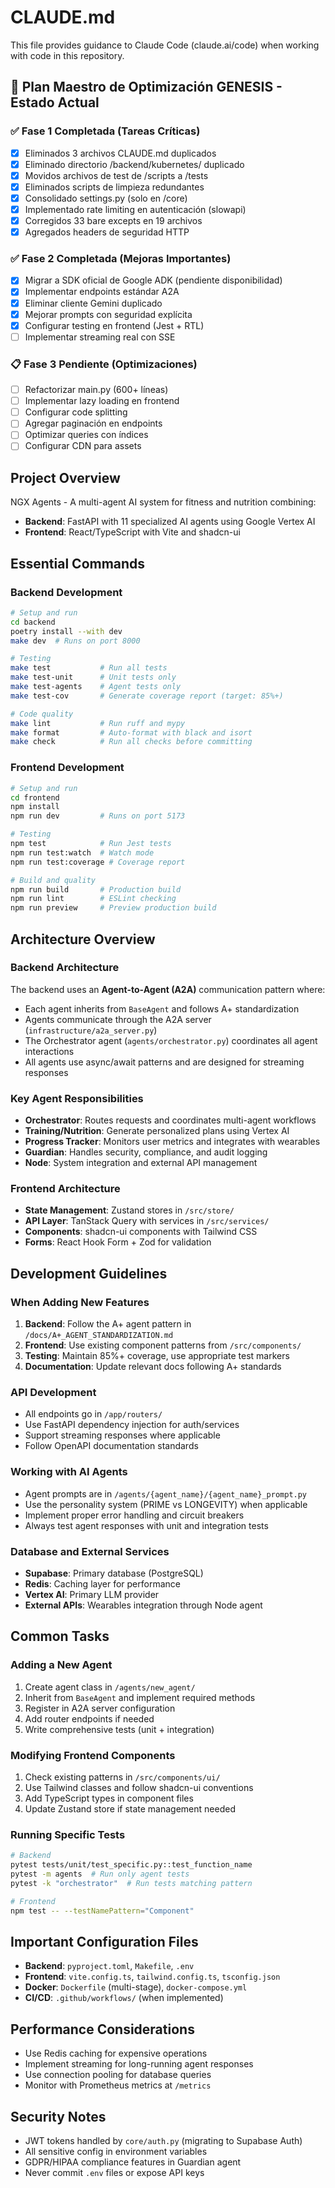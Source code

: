 # CLAUDE.md

This file provides guidance to Claude Code (claude.ai/code) when working with code in this repository.

## 🚀 Plan Maestro de Optimización GENESIS - Estado Actual

### ✅ Fase 1 Completada (Tareas Críticas)
- [x] Eliminados 3 archivos CLAUDE.md duplicados
- [x] Eliminado directorio /backend/kubernetes/ duplicado
- [x] Movidos archivos de test de /scripts a /tests
- [x] Eliminados scripts de limpieza redundantes
- [x] Consolidado settings.py (solo en /core)
- [x] Implementado rate limiting en autenticación (slowapi)
- [x] Corregidos 33 bare excepts en 19 archivos
- [x] Agregados headers de seguridad HTTP

### ✅ Fase 2 Completada (Mejoras Importantes)
- [x] Migrar a SDK oficial de Google ADK (pendiente disponibilidad)
- [x] Implementar endpoints estándar A2A
- [x] Eliminar cliente Gemini duplicado
- [x] Mejorar prompts con seguridad explícita
- [x] Configurar testing en frontend (Jest + RTL)
- [ ] Implementar streaming real con SSE

### 📋 Fase 3 Pendiente (Optimizaciones)
- [ ] Refactorizar main.py (600+ líneas)
- [ ] Implementar lazy loading en frontend
- [ ] Configurar code splitting
- [ ] Agregar paginación en endpoints
- [ ] Optimizar queries con índices
- [ ] Configurar CDN para assets

## Project Overview

NGX Agents - A multi-agent AI system for fitness and nutrition combining:
- **Backend**: FastAPI with 11 specialized AI agents using Google Vertex AI
- **Frontend**: React/TypeScript with Vite and shadcn-ui

## Essential Commands

### Backend Development
```bash
# Setup and run
cd backend
poetry install --with dev
make dev  # Runs on port 8000

# Testing
make test           # Run all tests
make test-unit      # Unit tests only
make test-agents    # Agent tests only
make test-cov       # Generate coverage report (target: 85%+)

# Code quality
make lint           # Run ruff and mypy
make format         # Auto-format with black and isort
make check          # Run all checks before committing
```

### Frontend Development
```bash
# Setup and run
cd frontend
npm install
npm run dev         # Runs on port 5173

# Testing
npm test            # Run Jest tests
npm run test:watch  # Watch mode
npm run test:coverage # Coverage report

# Build and quality
npm run build       # Production build
npm run lint        # ESLint checking
npm run preview     # Preview production build
```

## Architecture Overview

### Backend Architecture
The backend uses an **Agent-to-Agent (A2A)** communication pattern where:
- Each agent inherits from `BaseAgent` and follows A+ standardization
- Agents communicate through the A2A server (`infrastructure/a2a_server.py`)
- The Orchestrator agent (`agents/orchestrator.py`) coordinates all agent interactions
- All agents use async/await patterns and are designed for streaming responses

### Key Agent Responsibilities
- **Orchestrator**: Routes requests and coordinates multi-agent workflows
- **Training/Nutrition**: Generate personalized plans using Vertex AI
- **Progress Tracker**: Monitors user metrics and integrates with wearables
- **Guardian**: Handles security, compliance, and audit logging
- **Node**: System integration and external API management

### Frontend Architecture
- **State Management**: Zustand stores in `/src/store/`
- **API Layer**: TanStack Query with services in `/src/services/`
- **Components**: shadcn-ui components with Tailwind CSS
- **Forms**: React Hook Form + Zod for validation

## Development Guidelines

### When Adding New Features
1. **Backend**: Follow the A+ agent pattern in `/docs/A+_AGENT_STANDARDIZATION.md`
2. **Frontend**: Use existing component patterns from `/src/components/`
3. **Testing**: Maintain 85%+ coverage, use appropriate test markers
4. **Documentation**: Update relevant docs following A+ standards

### API Development
- All endpoints go in `/app/routers/`
- Use FastAPI dependency injection for auth/services
- Support streaming responses where applicable
- Follow OpenAPI documentation standards

### Working with AI Agents
- Agent prompts are in `/agents/{agent_name}/{agent_name}_prompt.py`
- Use the personality system (PRIME vs LONGEVITY) when applicable
- Implement proper error handling and circuit breakers
- Always test agent responses with unit and integration tests

### Database and External Services
- **Supabase**: Primary database (PostgreSQL)
- **Redis**: Caching layer for performance
- **Vertex AI**: Primary LLM provider
- **External APIs**: Wearables integration through Node agent

## Common Tasks

### Adding a New Agent
1. Create agent class in `/agents/new_agent/`
2. Inherit from `BaseAgent` and implement required methods
3. Register in A2A server configuration
4. Add router endpoints if needed
5. Write comprehensive tests (unit + integration)

### Modifying Frontend Components
1. Check existing patterns in `/src/components/ui/`
2. Use Tailwind classes and follow shadcn-ui conventions
3. Add TypeScript types in component files
4. Update Zustand store if state management needed

### Running Specific Tests
```bash
# Backend
pytest tests/unit/test_specific.py::test_function_name
pytest -m agents  # Run only agent tests
pytest -k "orchestrator"  # Run tests matching pattern

# Frontend
npm test -- --testNamePattern="Component"
```

## Important Configuration Files
- **Backend**: `pyproject.toml`, `Makefile`, `.env`
- **Frontend**: `vite.config.ts`, `tailwind.config.ts`, `tsconfig.json`
- **Docker**: `Dockerfile` (multi-stage), `docker-compose.yml`
- **CI/CD**: `.github/workflows/` (when implemented)

## Performance Considerations
- Use Redis caching for expensive operations
- Implement streaming for long-running agent responses
- Use connection pooling for database queries
- Monitor with Prometheus metrics at `/metrics`

## Security Notes
- JWT tokens handled by `core/auth.py` (migrating to Supabase Auth)
- All sensitive config in environment variables
- GDPR/HIPAA compliance features in Guardian agent
- Never commit `.env` files or expose API keys